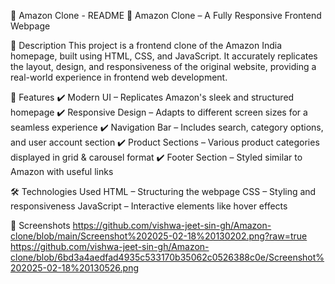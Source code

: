 📜 Amazon Clone - README
🚀 Amazon Clone – A Fully Responsive Frontend Webpage

📌 Description
This project is a frontend clone of the Amazon India homepage, built using HTML, CSS, and JavaScript. It accurately replicates the layout, design, and responsiveness of the original website, providing a real-world experience in frontend web development.

🔹 Features
✔️ Modern UI – Replicates Amazon's sleek and structured homepage
✔️ Responsive Design – Adapts to different screen sizes for a seamless experience
✔️ Navigation Bar – Includes search, category options, and user account section
✔️ Product Sections – Various product categories displayed in grid & carousel format
✔️ Footer Section – Styled similar to Amazon with useful links

🛠️ Technologies Used
HTML – Structuring the webpage
CSS – Styling and responsiveness
JavaScript – Interactive elements like hover effects

📸 Screenshots
https://github.com/vishwa-jeet-sin-gh/Amazon-clone/blob/main/Screenshot%202025-02-18%20130202.png?raw=true
https://github.com/vishwa-jeet-sin-gh/Amazon-clone/blob/6bd3a4aedfad4935c533170b35062c0526388c0e/Screenshot%202025-02-18%20130526.png

